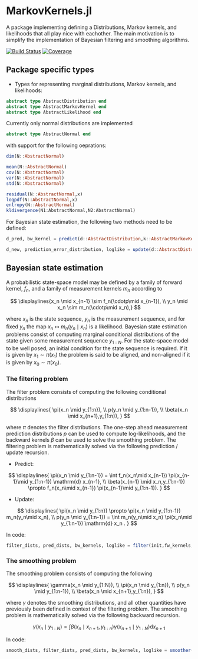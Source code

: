 # MarkovKernels.jl 

A package implementing defining a Distributions, Markov kernels, and likelihoods that all play nice with eachother. 
The main motivation is to simplify the implementation of Bayesian filtering and smoothing algorithms. 

[![Build Status](https://github.com/filtron/MarkovKernels.jl/actions/workflows/CI.yml/badge.svg?branch=main)](https://github.com/filtron/MarkovKernels.jl/actions/workflows/CI.yml?query=branch%3Amain)
[![Coverage](https://codecov.io/gh/filtron/MarkovKernels.jl/branch/main/graph/badge.svg)](https://codecov.io/gh/filtron/MarkovKernels.jl)

## Package specific types

* Types for representing marginal distributions, Markov kernels, and likelihoods:

```julia
abstract type AbstractDistribution end
abstract type AbstractMarkovKernel end
abstract type AbstractLikelihood end
```

Currently only normal distributions are implemented 

```julia
abstract type AbstractNormal end 
```
with support for the following oeprations: 

```julia
dim(N::AbstractNormal) 

mean(N::AbstractNormal) 
cov(N::AbstractNormal) 
var(N::AbstractNormal) 
std(N::AbstractNormal) 

residual(N::AbstractNormal,x) 
logpdf(N::AbstractNormal,x)
entropy(N::AbstractNormal)
kldivergence(N1:AbstractNormal,N2:AbstractNormal)
```

For Bayesian state estimation, the following two methods need to be defined:

```julia
d_pred, bw_kernel = predict(d::AbstractDistribution,k::AbstractMarkovKernel)

d_new, prediction_error_distribution, loglike = update(d::AbstractDistribution,l::AbstractLikelihood)
```



## Bayesian state estimation 
A probabilistic state-space model may be defined by a family of forward kernel, $f_n$, and a family of measurement kernels $m_n$ according to 

$$ 
\displaylines{x_n \mid x_{n-1} \sim f_n(\cdotp\mid x_{n-1}), \\
y_n \mid x_n \sim m_n(\cdotp\mid x_n),}
$$

where $x_n$ is the state sequence, $y_n$ is the measurement sequence, and for fixed $y_n$ the map $x_n \mapsto m_n(y_n\mid x_n)$ is a likelihood. 
Bayesian state estimation problems consist of computing marginal conditional distributions of the state given some measurement sequence $y_{1:N}$. For the state-space model to be well posed, an initial condition for the state sequence is required. 
If it is given by $x_1 \sim \pi(x_1)$ the problem is said to be aligned, and non-aligned if it is given by $x_0 \sim \pi(x_0)$. 

### The filtering problem 
The filter problem consists of computing the following conditional distributions

$$
\displaylines{ \pi(x_n \mid y_{1:n}), \\ 
p(y_n \mid y_{1:n-1}), \\
\beta(x_n \mid x_{n+1},y_{1:n}), } 
$$

where $\pi$ denotes the filter distributions.
The one-step ahead measurement prediction distributions $p$ can be used to compute log-likelihoods,
and the backward kernels $\beta$ can be used to solve the smoothing problem.
The filtering problem is mathematically solved via the following prediction / update recursion. 

* Predict: 

$$
\displaylines{ \pi(x_n \mid y_{1:n-1}) = \int f_n(x_n\mid x_{n-1}) \pi(x_{n-1}\mid y_{1:n-1}) \mathrm{d} x_{n-1}, \\
\beta(x_{n-1} \mid x_n,y_{1:n-1}) \propto  f_n(x_n\mid x_{n-1}) \pi(x_{n-1}\mid y_{1:n-1}).
}
$$

* Update: 

$$
\displaylines{ \pi(x_n \mid y_{1:n}) \propto \pi(x_n \mid y_{1:n-1}) m_n(y_n\mid x_n), \\
p(y_n \mid y_{1:n-1}) = \int m_n(y_n\mid x_n) \pi(x_n\mid y_{1:n-1}) \mathrm{d} x_n .
}
$$

In code:
```julia 
filter_dists, pred_dists, bw_kernels, loglike = filter(init,fw_kernels,likelihoods) 
```
### The smoothing problem 
The smoothing problem consists of computing the following 

$$
\displaylines{ \gamma(x_n \mid y_{1:N}), \\
\pi(x_n \mid y_{1:n}), \\ 
p(y_n \mid y_{1:n-1}), \\
\beta(x_n \mid x_{n+1},y_{1:n}), } 
$$

where $\gamma$ denotes the smoothing distributions, and all other quantities have previously been defined in context of the filtering problem. 
The smoothing problem is mathematically solved via the following backward recursion. 

$$
\gamma(x_n \mid y_{1:N}) = \int \beta(x_n \mid x_{n+1}, y_{1:n}) \gamma(x_{n+1} \mid y_{1:N}) \mathrm{d} x_{n+1}
$$

In code:
```julia
smooth_dists, filter_dists, pred_dists, bw_kernels, loglike = smoother(init,fw_kernels,likelihoods)
```

